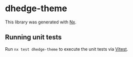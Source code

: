 # dhedge-theme

This library was generated with [Nx](https://nx.dev).

## Running unit tests

Run `nx test dhedge-theme` to execute the unit tests via [Vitest](https://vitest.dev/).
